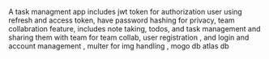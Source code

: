 A task managment app includes jwt token for authorization user using refresh and access token, have password hashing for privacy, team collabration feature, includes note taking, todos, and task management and sharing them with team for team collab, user registration , and login and account management , multer for img handling , mogo db atlas db
